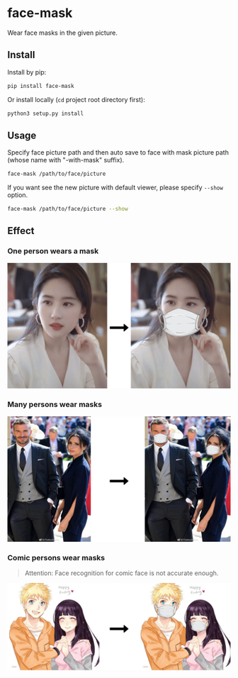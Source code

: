 # face-mask
Wear face masks in the given picture.

## Install
Install by pip:
```bash
pip install face-mask
```

Or install locally (`cd` project root directory first):
```bash
python3 setup.py install
```

## Usage
Specify face picture path and then auto save to face with mask picture path 
(whose name with "-with-mask" suffix).
```bash
face-mask /path/to/face/picture
```

If you want see the new picture with default viewer, please specify `--show` option.
```bash
face-mask /path/to/face/picture --show
```

## Effect
### One person wears a mask
![](images/face-mask-single.jpg)

### Many persons wear masks
![](images/face-mask-multi.jpg)

### Comic persons wear masks
> Attention: Face recognition for comic face is not accurate enough.

![](images/face-mask-comic.jpg)

